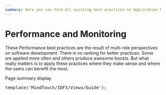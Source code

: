 ```yaml
---
summary: Here you can find all existing best practices on Application Performance.
---
```


# Performance and Monitoring

These Performance best practices are the result of multi-role perspectives on software development. There is no ranking for better practices. Some are applied more often and others produce awesome boosts. But what really matters is to apply these practices where they make sense and where the users can benefit the most.

<p class="mt-script-comment">Page summary display</p>
<pre class="script">
template('MindTouch/IDF3/Views/Guide');</pre>
